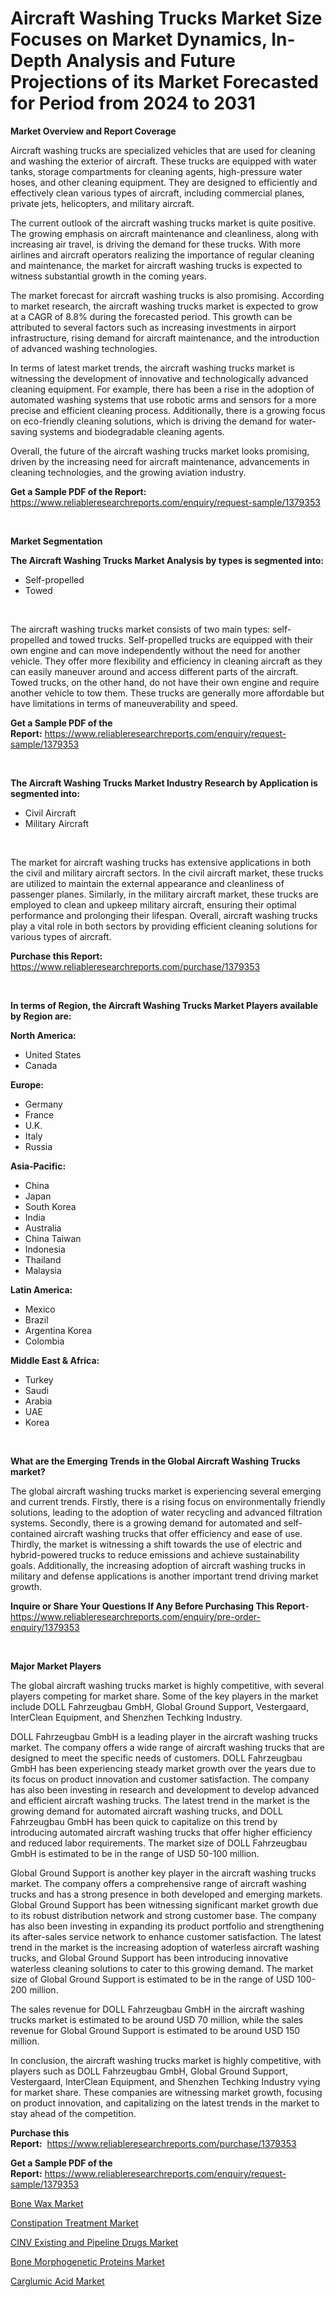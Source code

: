 <p><h1>Aircraft Washing Trucks Market Size Focuses on Market Dynamics, In-Depth Analysis and Future Projections of its Market Forecasted for Period from 2024 to 2031</h1></p><p><strong>Market Overview and Report Coverage</strong></p>
<p><p>Aircraft washing trucks are specialized vehicles that are used for cleaning and washing the exterior of aircraft. These trucks are equipped with water tanks, storage compartments for cleaning agents, high-pressure water hoses, and other cleaning equipment. They are designed to efficiently and effectively clean various types of aircraft, including commercial planes, private jets, helicopters, and military aircraft.</p><p>The current outlook of the aircraft washing trucks market is quite positive. The growing emphasis on aircraft maintenance and cleanliness, along with increasing air travel, is driving the demand for these trucks. With more airlines and aircraft operators realizing the importance of regular cleaning and maintenance, the market for aircraft washing trucks is expected to witness substantial growth in the coming years.</p><p>The market forecast for aircraft washing trucks is also promising. According to market research, the aircraft washing trucks market is expected to grow at a CAGR of 8.8% during the forecasted period. This growth can be attributed to several factors such as increasing investments in airport infrastructure, rising demand for aircraft maintenance, and the introduction of advanced washing technologies.</p><p>In terms of latest market trends, the aircraft washing trucks market is witnessing the development of innovative and technologically advanced cleaning equipment. For example, there has been a rise in the adoption of automated washing systems that use robotic arms and sensors for a more precise and efficient cleaning process. Additionally, there is a growing focus on eco-friendly cleaning solutions, which is driving the demand for water-saving systems and biodegradable cleaning agents.</p><p>Overall, the future of the aircraft washing trucks market looks promising, driven by the increasing need for aircraft maintenance, advancements in cleaning technologies, and the growing aviation industry.</p></p>
<p><strong>Get a Sample PDF of the Report:</strong> <a href="https://www.reliableresearchreports.com/enquiry/request-sample/1379353">https://www.reliableresearchreports.com/enquiry/request-sample/1379353</a></p>
<p>&nbsp;</p>
<p><strong>Market Segmentation</strong></p>
<p><strong>The Aircraft Washing Trucks Market Analysis by types is segmented into:</strong></p>
<p><ul><li>Self-propelled</li><li>Towed</li></ul></p>
<p>&nbsp;</p>
<p><p>The aircraft washing trucks market consists of two main types: self-propelled and towed trucks. Self-propelled trucks are equipped with their own engine and can move independently without the need for another vehicle. They offer more flexibility and efficiency in cleaning aircraft as they can easily maneuver around and access different parts of the aircraft. Towed trucks, on the other hand, do not have their own engine and require another vehicle to tow them. These trucks are generally more affordable but have limitations in terms of maneuverability and speed.</p></p>
<p><strong>Get a Sample PDF of the Report:</strong>&nbsp;<a href="https://www.reliableresearchreports.com/enquiry/request-sample/1379353">https://www.reliableresearchreports.com/enquiry/request-sample/1379353</a></p>
<p>&nbsp;</p>
<p><strong>The Aircraft Washing Trucks Market Industry Research by Application is segmented into:</strong></p>
<p><ul><li>Civil Aircraft</li><li>Military Aircraft</li></ul></p>
<p>&nbsp;</p>
<p><p>The market for aircraft washing trucks has extensive applications in both the civil and military aircraft sectors. In the civil aircraft market, these trucks are utilized to maintain the external appearance and cleanliness of passenger planes. Similarly, in the military aircraft market, these trucks are employed to clean and upkeep military aircraft, ensuring their optimal performance and prolonging their lifespan. Overall, aircraft washing trucks play a vital role in both sectors by providing efficient cleaning solutions for various types of aircraft.</p></p>
<p><strong>Purchase this Report:</strong>&nbsp; <a href="https://www.reliableresearchreports.com/purchase/1379353">https://www.reliableresearchreports.com/purchase/1379353</a></p>
<p>&nbsp;</p>
<p><strong>In terms of Region, the Aircraft Washing Trucks Market Players available by Region are:</strong></p>
<p>
    <p> <strong> North America: </strong>
        <ul>
            <li>United States</li>
            <li>Canada</li>
        </ul>
        </p> 
    <p> <strong> Europe: </strong>
        <ul>
            <li>Germany</li>
            <li>France</li>
            <li>U.K.</li>
            <li>Italy</li>
            <li>Russia</li>
        </ul>
        </p> 
    <p> <strong> Asia-Pacific: </strong>
        <ul>
            <li>China</li>
            <li>Japan</li>
            <li>South Korea</li>
            <li>India</li>
            <li>Australia</li>
            <li>China Taiwan</li>
            <li>Indonesia</li>
            <li>Thailand</li>
            <li>Malaysia</li>
        </ul>
        </p> 
    <p> <strong> Latin America: </strong>
        <ul>
            <li>Mexico</li>
            <li>Brazil</li>
            <li>Argentina Korea</li>
            <li>Colombia</li>
        </ul>
        </p> 
    <p> <strong> Middle East & Africa: </strong>
        <ul>
            <li>Turkey</li>
            <li>Saudi</li>
            <li>Arabia</li>
            <li>UAE</li>
            <li>Korea</li>
        </ul>
    </p>
    </p>
<p>&nbsp;</p>
<p><strong>What are the Emerging Trends in the Global Aircraft Washing Trucks market?</strong></p>
<p><p>The global aircraft washing trucks market is experiencing several emerging and current trends. Firstly, there is a rising focus on environmentally friendly solutions, leading to the adoption of water recycling and advanced filtration systems. Secondly, there is a growing demand for automated and self-contained aircraft washing trucks that offer efficiency and ease of use. Thirdly, the market is witnessing a shift towards the use of electric and hybrid-powered trucks to reduce emissions and achieve sustainability goals. Additionally, the increasing adoption of aircraft washing trucks in military and defense applications is another important trend driving market growth.</p></p>
<p><strong>Inquire or Share Your Questions If Any Before Purchasing This Report</strong>- <a href="https://www.reliableresearchreports.com/enquiry/pre-order-enquiry/1379353">https://www.reliableresearchreports.com/enquiry/pre-order-enquiry/1379353</a></p>
<p>&nbsp;</p>
<p><strong>Major Market Players</strong></p>
<p><p>The global aircraft washing trucks market is highly competitive, with several players competing for market share. Some of the key players in the market include DOLL Fahrzeugbau GmbH, Global Ground Support, Vestergaard, InterClean Equipment, and Shenzhen Techking Industry.</p><p>DOLL Fahrzeugbau GmbH is a leading player in the aircraft washing trucks market. The company offers a wide range of aircraft washing trucks that are designed to meet the specific needs of customers. DOLL Fahrzeugbau GmbH has been experiencing steady market growth over the years due to its focus on product innovation and customer satisfaction. The company has also been investing in research and development to develop advanced and efficient aircraft washing trucks. The latest trend in the market is the growing demand for automated aircraft washing trucks, and DOLL Fahrzeugbau GmbH has been quick to capitalize on this trend by introducing automated aircraft washing trucks that offer higher efficiency and reduced labor requirements. The market size of DOLL Fahrzeugbau GmbH is estimated to be in the range of USD 50-100 million.</p><p>Global Ground Support is another key player in the aircraft washing trucks market. The company offers a comprehensive range of aircraft washing trucks and has a strong presence in both developed and emerging markets. Global Ground Support has been witnessing significant market growth due to its robust distribution network and strong customer base. The company has also been investing in expanding its product portfolio and strengthening its after-sales service network to enhance customer satisfaction. The latest trend in the market is the increasing adoption of waterless aircraft washing trucks, and Global Ground Support has been introducing innovative waterless cleaning solutions to cater to this growing demand. The market size of Global Ground Support is estimated to be in the range of USD 100-200 million.</p><p>The sales revenue for DOLL Fahrzeugbau GmbH in the aircraft washing trucks market is estimated to be around USD 70 million, while the sales revenue for Global Ground Support is estimated to be around USD 150 million.</p><p>In conclusion, the aircraft washing trucks market is highly competitive, with players such as DOLL Fahrzeugbau GmbH, Global Ground Support, Vestergaard, InterClean Equipment, and Shenzhen Techking Industry vying for market share. These companies are witnessing market growth, focusing on product innovation, and capitalizing on the latest trends in the market to stay ahead of the competition.</p></p>
<p><strong>Purchase this Report:</strong>&nbsp;&nbsp;<a href="https://www.reliableresearchreports.com/purchase/1379353">https://www.reliableresearchreports.com/purchase/1379353</a></p>
<p></p>
<p><strong>Get a Sample PDF of the Report:</strong>&nbsp;<a href="https://www.reliableresearchreports.com/enquiry/request-sample/1379353">https://www.reliableresearchreports.com/enquiry/request-sample/1379353</a></p>
<p><p><a href="https://medium.com/@christinegreen87/bone-wax-market-report-reveals-the-latest-trends-and-growth-opportunities-of-this-market-c8edcbabdadc">Bone Wax Market</a></p><p><a href="https://medium.com/@christinegreen87/constipation-treatment-market-the-key-to-successful-business-strategy-forecast-till-2030-fdf3b9be7d53">Constipation Treatment Market</a></p><p><a href="https://medium.com/@christinegreen87/cinv-existing-and-pipeline-drugs-market-size-and-market-trends-complete-industry-overview-2023-to-24784de3bb02">CINV Existing and Pipeline Drugs Market</a></p><p><a href="https://medium.com/@christinegreen87/bone-morphogenetic-proteins-market-size-reveals-the-best-marketing-channels-in-global-industry-7e4c697e8785">Bone Morphogenetic Proteins Market</a></p><p><a href="https://medium.com/@christinegreen87/carglumic-acid-market-trends-forecast-and-competitive-analysis-to-2030-46007a440ab4">Carglumic Acid Market</a></p></p>
